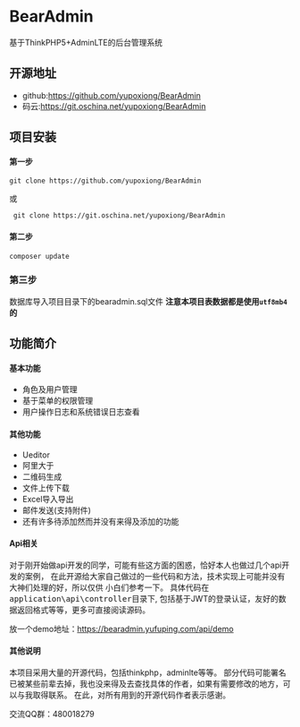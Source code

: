  # BearAdmin
基于ThinkPHP5+AdminLTE的后台管理系统

 ## 开源地址
 * github:<https://github.com/yupoxiong/BearAdmin>
 * 码云:<https://git.oschina.net/yupoxiong/BearAdmin>

 ## 项目安装
 #### 第一步
 ```
 git clone https://github.com/yupoxiong/BearAdmin
 ```
 或
```
 git clone https://git.oschina.net/yupoxiong/BearAdmin
```
 #### 第二步
 ```
 composer update
 ```
 ### 第三步
 数据库导入项目目录下的bearadmin.sql文件
 **注意本项目表数据都是使用`utf8mb4`的**

 ## 功能简介

 #### 基本功能
 * 角色及用户管理
 * 基于菜单的权限管理
 * 用户操作日志和系统错误日志查看

 #### 其他功能
 * Ueditor
 * 阿里大于
 * 二维码生成
 * 文件上传下载
 * Excel导入导出
 * 邮件发送(支持附件)
 * 还有许多待添加然而并没有来得及添加的功能

 #### Api相关
对于刚开始做api开发的同学，可能有些这方面的困惑，恰好本人也做过几个api开发的案例，
在此开源给大家自己做过的一些代码和方法，技术实现上可能并没有大神们处理的好，所以仅供
小白们参考一下。
具体代码在<kbd>application\api\controller</kbd>目录下,
包括基于JWT的登录认证，友好的数据返回格式等等，更多可直接阅读源码。

放一个demo地址：<https://bearadmin.yufuping.com/api/demo>

 #### 其他说明
本项目采用大量的开源代码，包括thinkphp，adminlte等等。
部分代码可能署名已被某些前辈去掉，我也没来得及去查找具体的作者，如果有需要修改的地方，可以与我取得联系。
在此，对所有用到的开源代码作者表示感谢。

交流QQ群：480018279
